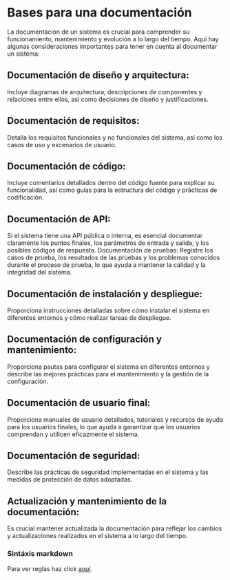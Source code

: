 # Bases para una documentación

La documentación de un sistema es crucial para comprender su funcionamiento, mantenimiento y evolución a lo largo del tiempo. Aquí hay algunas consideraciones importantes para tener en cuenta al documentar un sistema:

## Documentación de diseño y arquitectura:

Incluye diagramas de arquitectura, descripciones de componentes y relaciones entre ellos, así como decisiones de diseño y justificaciones.

## Documentación de requisitos:

Detalla los requisitos funcionales y no funcionales del sistema, así como los casos de uso y escenarios de usuario.

## Documentación de código:

Incluye comentarios detallados dentro del código fuente para explicar su funcionalidad, así como guías para la estructura del código y prácticas de codificación.

## Documentación de API:

Si el sistema tiene una API pública o interna, es esencial documentar claramente los puntos finales, los parámetros de entrada y salida, y los posibles códigos de respuesta.
Documentación de pruebas: Registre los casos de prueba, los resultados de las pruebas y los problemas conocidos durante el proceso de prueba, lo que ayuda a mantener la calidad y la integridad del sistema.

## Documentación de instalación y despliegue:

Proporciona instrucciones detalladas sobre cómo instalar el sistema en diferentes entornos y cómo realizar tareas de despliegue.

## Documentación de configuración y mantenimiento:

Proporciona pautas para configurar el sistema en diferentes entornos y describe las mejores prácticas para el mantenimiento y la gestión de la configuración.

## Documentación de usuario final:

Proporciona manuales de usuario detallados, tutoriales y recursos de ayuda para los usuarios finales, lo que ayuda a garantizar que los usuarios comprendan y utilicen eficazmente el sistema.

## Documentación de seguridad:

Describe las prácticas de seguridad implementadas en el sistema y las medidas de protección de datos adoptadas.

## Actualización y mantenimiento de la documentación:

Es crucial mantener actualizada la documentación para reflejar los cambios y actualizaciones realizados en el sistema a lo largo del tiempo.

### Sintáxis markdown

Para ver reglas haz click [aquí](https://docs.github.com/es/get-started/writing-on-github/getting-started-with-writing-and-formatting-on-github/basic-writing-and-formatting-syntax).
